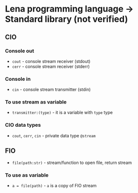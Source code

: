 # Lena programming language -> Standard library (not verified)

## CIO

### Console out

* `cout` - console stream receiver (stdout)
* `cerr` - console stream receiver (stderr)

### Console in

* `cin` - console stream transmitter (stdin)

### To use stream as variable

* `transmitter:(type)` - it is a variable with `type` type

### CIO data types

* `cout`, `cerr`, `cin` - private data type `@stream`

## FIO

* `file(path:str)` - stream/function to open file, return stream

### To use as variable

* `a = file(path)` - `a` is a copy of FIO stream
